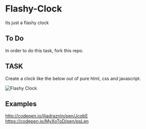 # Flashy-Clock
Its just a flashy clock

## To Do
In order to do this task, fork this repo.

## TASK
Create a clock like the below out of pure html, css and javascript.

![Flashy Clock](https://media.giphy.com/media/KGD1TNpsl5yFy/giphy.gif "Flashy Clock")


## Examples
http://codepen.io/iliadraznin/pen/JcqbE
https://codepen.io/MyXoToD/pen/psLen
